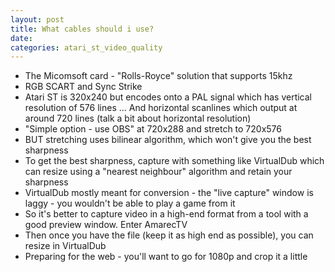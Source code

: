 ```yaml
---
layout: post
title: What cables should i use?
date:
categories: atari_st_video_quality
---
```


* The Micomsoft card - "Rolls-Royce" solution that supports 15khz
* RGB SCART and Sync Strike
* Atari ST is 320x240 but encodes onto a PAL signal which has vertical resolution of 576 lines ... And horizontal scanlines which output at around 720 lines (talk a bit about horizontal resolution)
* "Simple option - use OBS" at 720x288 and stretch to 720x576
* BUT stretching uses bilinear algorithm, which won't give you the best sharpness
* To get the best sharpness, capture with something like VirtualDub which can resize using a "nearest neighbour" algorithm and retain your sharpness
* VirtualDub mostly meant for conversion - the "live capture" window is laggy - you wouldn't be able to play a game from it
* So it's better to capture video in a high-end format from a tool with a good preview window. Enter AmarecTV
* Then once you have the file (keep it as high end as possible), you can resize in VirtualDub
* Preparing for the web - you'll want to go for 1080p and crop it a little

